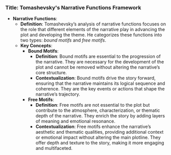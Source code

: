 ### Title: **Tomashevsky's Narrative Functions Framework**

- **Narrative Functions**:
  - **Definition**: Tomashevsky’s analysis of narrative functions focuses on the role that different elements of the narrative play in advancing the plot and developing the theme. He categorizes these functions into two types: *bound motifs* and *free motifs*.
  - **Key Concepts**:
    - **Bound Motifs**:
      - **Definition**: Bound motifs are essential to the progression of the narrative. They are necessary for the development of the plot and cannot be removed without altering the narrative’s core structure.
      - **Contextualization**: Bound motifs drive the story forward, ensuring that the narrative maintains its logical sequence and coherence. They are the key events or actions that shape the narrative’s trajectory.
    - **Free Motifs**:
      - **Definition**: Free motifs are not essential to the plot but contribute to the atmosphere, characterization, or thematic depth of the narrative. They enrich the story by adding layers of meaning and emotional resonance.
      - **Contextualization**: Free motifs enhance the narrative’s aesthetic and thematic qualities, providing additional context or emotional impact without altering the main plotline. They offer depth and texture to the story, making it more engaging and multifaceted.